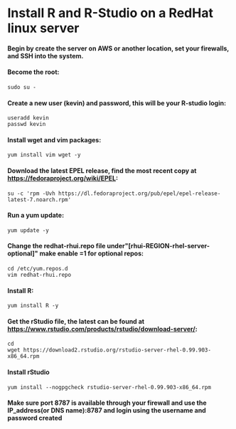 # Install R and R-Studio on a RedHat linux server

#### Begin by create the server on AWS or another location, set your firewalls, and SSH into the system.

#### Become the root:
    sudo su -

#### Create a new user (kevin) and password, this will be your R-studio login:
    useradd kevin
    passwd kevin

#### Install wget and vim packages:
    yum install vim wget -y

#### Download the latest EPEL release, find the most recent copy at https://fedoraproject.org/wiki/EPEL:
    su -c 'rpm -Uvh https://dl.fedoraproject.org/pub/epel/epel-release-latest-7.noarch.rpm'
    
#### Run a yum update:
    yum update -y
    
#### Change the redhat-rhui.repo file under"[rhui-REGION-rhel-server-optional]" make enable =1 for optional repos:
    cd /etc/yum.repos.d
    vim redhat-rhui.repo

#### Install R:
    yum install R -y
    
#### Get the rStudio file, the latest can be found at https://www.rstudio.com/products/rstudio/download-server/:
    cd
    wget https://download2.rstudio.org/rstudio-server-rhel-0.99.903-x86_64.rpm

#### Install rStudio
    yum install --nogpgcheck rstudio-server-rhel-0.99.903-x86_64.rpm
    
#### Make sure port 8787 is available through your firewall and use the IP_address(or DNS name):8787 and login using the username and password created
